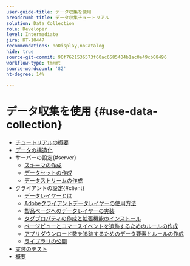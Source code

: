 ```yaml
---
user-guide-title: データ収集を使用
breadcrumb-title: データ収集チュートリアル
solution: Data Collection
role: Developer
level: Intermediate
jira: KT-10447
recommendations: noDisplay,noCatalog
hide: true
source-git-commit: 90f7621536573f60ac6585404b1ac0e49cb08496
workflow-type: tm+mt
source-wordcount: '82'
ht-degree: 14%

---
```



# データ収集を使用 {#use-data-collection}

+ [チュートリアルの概要](overview.md)
+ [データの構造化](structuring-your-data.md)
+ サーバーの設定{#server}
   + [スキーマの作成](configure-the-server/create-a-schema.md)
   + [データセットの作成](configure-the-server/create-a-dataset.md)
   + [データストリームの作成](configure-the-server/create-a-datastream.md)
+ クライアントの設定{#client}
   + [データレイヤーとは](configure-the-client/whats-a-data-layer.md)
   + [Adobeクライアントデータレイヤーの使用方法](configure-the-client/how-to-use-the-adobe-client-data-layer.md)
   + [製品ページへのデータレイヤーの実装](configure-the-client/implement-product-page-data-layer.md)
   + [タグプロパティの作成と拡張機能のインストール](configure-the-client/create-a-tags-property-and-install-extensions.md)
   + [ページビューとコマースイベントを追跡するためのルールの作成](configure-the-client/create-rules-for-tracking-page-view-and-commerce-events.md)
   + [アプリダウンロード数を追跡するためのデータ要素とルールの作成](configure-the-client/create-a-data-element-and-rule-for-tracking-app-downloads.md)
   + [ライブラリの公開](configure-the-client/publish-the-library.md)
+ [実装のテスト](test-the-implementation.md)
+ [概要](summary.md)
